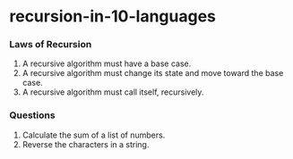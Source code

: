 # recursion-in-10-languages

### Laws of Recursion

1. A recursive algorithm must have a base case.
2. A recursive algorithm must change its state and move toward the base case.
3. A recursive algorithm must call itself, recursively.

### Questions

1. Calculate the sum of a list of numbers.
2. Reverse the characters in a string.
